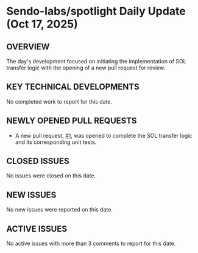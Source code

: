 # Sendo-labs/spotlight Daily Update (Oct 17, 2025)
## OVERVIEW 
The day's development focused on initiating the implementation of SOL transfer logic with the opening of a new pull request for review.

## KEY TECHNICAL DEVELOPMENTS

No completed work to report for this date.

## NEWLY OPENED PULL REQUESTS
- A new pull request, [#1](https://github.com/Sendo-labs/spotlight/pull/1), was opened to complete the SOL transfer logic and its corresponding unit tests.

## CLOSED ISSUES

No issues were closed on this date.

## NEW ISSUES

No new issues were reported on this date.

## ACTIVE ISSUES

No active issues with more than 3 comments to report for this date.